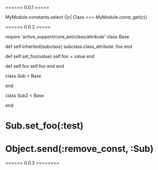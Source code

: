 
====== 0.0.1 =====

MyModule.constants.select {|c| Class === MyModule.const_get(c)}


====== 0.0.2 =====

require 'active_support/core_ext/class/attribute'
class Base

  def self.inherited(subclass)
    subclass.class_attribute :foo
  end

  def self.set_foo(value)
    self.foo = value
  end

  def self.foo
    self.foo
  end
end


class Sub < Base

end



class Sub2 < Base

end

# Sub.set_foo(:test)

# Object.send(:remove_const, :Sub)

====== 0.0.3 ========
